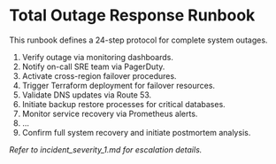 # Total Outage Response Runbook

This runbook defines a 24-step protocol for complete system outages.

1. Verify outage via monitoring dashboards.
2. Notify on-call SRE team via PagerDuty.
3. Activate cross-region failover procedures.
4. Trigger Terraform deployment for failover resources.
5. Validate DNS updates via Route 53.
6. Initiate backup restore processes for critical databases.
7. Monitor service recovery via Prometheus alerts.
8. ...
24. Confirm full system recovery and initiate postmortem analysis.

*Refer to incident_severity_1.md for escalation details.*

